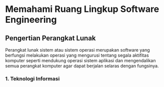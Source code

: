 # Memahami Ruang Lingkup Software Engineering

## Pengertian Perangkat Lunak
Perangkat lunak sistem atau sistem operasi merupakan software yang berfungsi melakukan operasi yang mengurusi tentang segala aktifitas komputer seperti 
mendukung operasi sistem aplikasi dan mengendalikan semua perangkat komputer agar dapat berjalan selaras dengan fungsinya.

### 1. Teknologi Informasi
